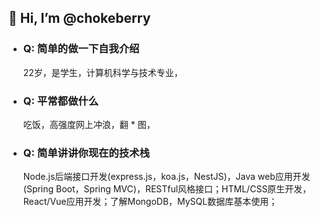 ## 👋 Hi, I’m @chokeberry
- ### Q: 简单的做一下自我介绍
  22岁，是学生，计算机科学与技术专业，

- ### Q: 平常都做什么
  吃饭，高强度网上冲浪，翻 * 图，

- ### Q: 简单讲讲你现在的技术栈
  Node.js后端接口开发(express.js，koa.js，NestJS)，Java web应用开发(Spring Boot，Spring MVC)，RESTful风格接口；HTML/CSS原生开发，React/Vue应用开发；了解MongoDB，MySQL数据库基本使用；

<!---
chokeberry204/chokeberry204 is a ✨ special ✨ repository because its `README.md` (this file) appears on your GitHub profile.
You can click the Preview link to take a look at your changes.
--->
